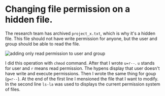 # Changing file permission on a hidden file.
The research team has archived `project_x.txt`, which is why it's a hidden file. This file should not have write permission for anyone, but the user and group should be able to read the file.

![adding only read permission to user and group](https://github.com/elgunglzd/File-permissions-in-Linux/assets/144905791/9f206491-e3e3-46f0-b1ca-6e28207d7e58)

I did this operation with `chmod` command. After that I wrote `u=r--`. `u` stands for user and `r` means read permission. The hypens display that user doesn't have write and execute permissions. Then I wrote the same thing for goup (`g=r--`). At the end of the first line I mensioned the file that I want to modify. In the second line `ls-la` was used to displays the current permission system of files.
